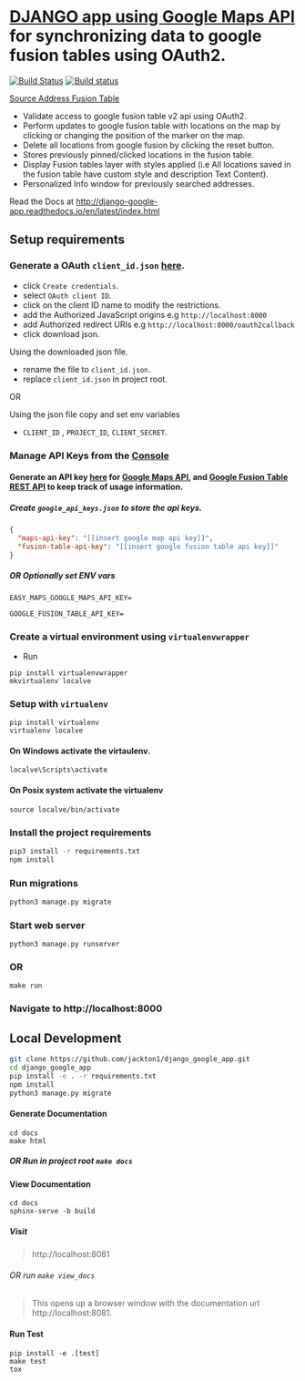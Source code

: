 # [DJANGO app using Google Maps API](https://googlefusion.herokuapp.com/) for synchronizing data to google fusion tables using OAuth2. 
[![Build Status](https://travis-ci.org/jackton1/django_google_app.svg?branch=master)](https://travis-ci.org/jackton1/django_google_app)
[![Build status](https://ci.appveyor.com/api/projects/status/r713eskuf4qp1uda/branch/master?svg=true)](https://ci.appveyor.com/project/jackton1/django-google-app/branch/master)


[Source Address Fusion Table](https://fusiontables.google.com/DataSource?docid=1LEZrMwrTo0ASHryoo-5FtxnqfG0MIrhCt8ljSkNj&pli=1#rows:id=1)

- Validate access to google fusion table v2 api using OAuth2.
- Perform updates to google fusion table with locations on the map by clicking or changing the position of the marker on the map. 
- Delete all locations from google fusion by clicking the reset button.
- Stores previously pinned/clicked locations in the fusion table.
- Display Fusion tables layer with styles applied (i.e All locations saved in the fusion table have custom style and description Text Content).
- Personalized Info window for previously searched addresses.

Read the Docs at http://django-google-app.readthedocs.io/en/latest/index.html

## Setup requirements

### Generate a OAuth `client_id.json` [here](https://console.developers.google.com/apis/credentials).

- click `Create credentials`.
- select `OAuth client ID`.
- click on the client ID name to modify the restrictions. 
- add the Authorized JavaScript origins e.g `http://localhost:8000`
- add Authorized redirect URIs e.g `http://localhost:8000/oauth2callback`
- click download json.

Using the downloaded json file.
- rename the file to `client_id.json`.
- replace `client_id.json` in project root.

OR

Using the json file copy and set env variables
- `CLIENT_ID` , `PROJECT_ID`, `CLIENT_SECRET`.


### Manage API Keys from the [Console](https://console.developers.google.com/apis/credentials)

#### Generate an API key [here](https://console.developers.google.com/apis/credentials) for [Google Maps API](https://developers.google.com/maps/web/), and [Google Fusion Table REST API](https://developers.google.com/fusiontables/docs/v2/getting_started#about-rest) to keep track of usage information.

##### Create `google_api_keys.json` to store the api keys.
```json
{
  "maps-api-key": "[[insert google map api key]]",
  "fusion-table-api-key": "[[insert google fusion table api key]]"
}
```
##### OR Optionally set ENV vars 

```
EASY_MAPS_GOOGLE_MAPS_API_KEY=

GOOGLE_FUSION_TABLE_API_KEY=
```


### Create a virtual environment using `virtualenvwrapper`
- Run
```
pip install virtualenvwrapper
mkvirtualenv localve
```

### Setup with `virtualenv` 
```
pip install virtualenv
virtualenv localve
```
#### On Windows activate the virtaulenv.
```
localve\Scripts\activate
``` 
#### On Posix system activate the virtualenv
```
source localve/bin/activate
```


### Install the project requirements
```bash
pip3 install -r requirements.txt
npm install
```
### Run migrations
```sh
python3 manage.py migrate
```
### Start web server
```
python3 manage.py runserver
```
### OR 
```
make run
```

### Navigate to http://localhost:8000




## Local Development
```bash
git clone https://github.com/jackton1/django_google_app.git
cd django_google_app
pip install -e . -r requirements.txt
npm install 
python3 manage.py migrate 
```


#### Generate Documentation
```
cd docs
make html
```
##### OR Run in project root `make docs`

#### View Documentation
```
cd docs
sphinx-serve -b build
```

##### Visit
>  http://localhost:8081

###### OR run `make view_docs` 
> This opens up a browser window with the documentation url http://localhost:8081.

#### Run Test
```
pip install -e .[test]
make test
tox
```
